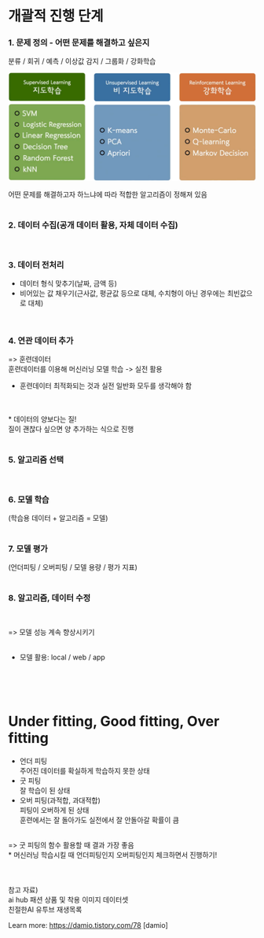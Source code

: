 # 개괄적 진행 단계
### 1. 문제 정의 - 어떤 문제를 해결하고 싶은지<br>
 분류 / 회귀 / 예측 / 이상값 감지 / 그룹화 / 강화학습
<div align="center">
  <img alt="..." src="./Images/algorithm.png" />
</div>

어떤 문제를 해결하고자 하느냐에 따라 적합한 알고리즘이 정해져 있음
<br>
<br>
### 2. 데이터 수집(공개 데이터 활용, 자체 데이터 수집)
<br>

### 3. 데이터 전처리
 - 데이터 형식 맞추기(날짜, 금액 등)
 - 비어있는 값 채우기(근사값, 평균값 등으로 대체, 수치형이 아닌 경우에는 최빈값으로 대체)
<br>

### 4. 연관 데이터 추가

=> 훈련데이터
<br>
훈련데이터를 이용해 머신러닝 모델 학습 -> 실전 활용<br>
* 훈련데이터 최적화되는 것과 실전 일반화 모두를 생각해야 함
<br>
<br>
* 데이터의 양보다는 질!<br>
 질이 괜찮다 싶으면 양 추가하는 식으로 진행
<br>
<br>

### 5. 알고리즘 선택
<br>

### 6. 모델 학습
 (학습용 데이터 + 알고리즘 = 모델)
<br>
<br>

### 7. 모델 평가
 (언더피팅 / 오버피팅 / 모델 용량 / 평가 지표)
<br>
<br>

### 8. 알고리즘, 데이터 수정
<br>

=> 모델 성능 계속 향상시키기
<br>
<br>
* 모델 활용: local / web / app
<br>
<br>
<br>

# Under fitting, Good fitting, Over fitting
- 언더 피팅<br>
주어진 데이터를 확실하게 학습하지 못한 상태
- 굿 피팅<br>
잘 학습이 된 상태
- 오버 피팅(과적합, 과대적합)<br>
피팅이 오버하게 된 상태<br>
훈련에서는 잘 돌아가도 실전에서 잘 안돌아갈 확률이 큼

<br>
=> 굿 피팅의 함수 활용할 때 결과 가장 좋음<br>
* 머신러닝 학습시킬 때 언더피팅인지 오버피팅인지 체크하면서 진행하기!
<br>
<br>
<br>
<br>
참고 자료)<br>
ai hub 패션 상품 및 착용 이미지 데이터셋<br>
친절한AI 유투브 재생목록



Learn more: https://damio.tistory.com/78 [damio]
